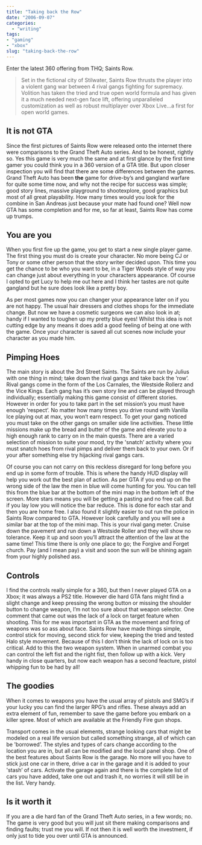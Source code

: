 ```yaml
---
title: "Taking back the Row"
date: "2006-09-07"
categories:
  - "writing"
tags:
- "gaming"
- "xbox"
slug: "taking-back-the-row"
---
```


 <!-- [![Saints Row][image-1]][1] -->

Enter the latest 360 offering from THQ; Saints Row.

> Set in the fictional city of Stilwater, Saints Row thrusts the player into a violent gang war between 4 rival gangs fighting for supremacy. Volition has taken the tried and true open world formula and has given it a much needed next-gen face lift, offering unparalleled customization as well as robust multiplayer over Xbox Live…a first for open world games.

## It is not GTA

 <!-- [![Cover Art][image-2]][2] -->
Since the first pictures of Saints Row were released onto the internet there were comparisons to the Grand Theft Auto series. And to be honest, rightly so. Yes this game is very much the same and at first glance by the first time gamer you could think you in a 360 version of a GTA title. But upon closer inspection you will find that there are some differences between the games. Grand Theft Auto has been **the** game for drive-by’s and gangland warfare for quite some time now, and why not the recipe for success was simple; good story lines, massive playground to shootexplore, good graphics but most of all great playability. How many times would you look for the combine in San Andreas just because your mate had found one? Well now GTA has some completion and for me, so far at least, Saints Row has come up trumps.

## You are you

When you first fire up the game, you get to start a new single player game. The first thing you must do is create your character. No more being CJ or Tony or some other person that the story writer decided upon. This time you get the chance to be who you want to be, in a Tiger Woods style of way you can change just about everything in your characters appearance. Of course I opted to get Lucy to help me out here and I think her tastes are not quite gangland but he sure does look like a pretty boy.
 <!-- [![Saints Row][image-3]][3] -->
As per most games now you can changer your appearance later on if you are not happy. The usual hair dressers and clothes shops for the immediate change. But now we have a cosmetic surgeons we can also look in at; handy if I wanted to toughen up my pretty blue eyes! Whilst this idea is not cutting edge by any means it does add a good feeling of being at one with the game. Once your character is saved all cut scenes now include your character as you made him.

## Pimping Hoes

 <!-- [![The Saints][image-4]][4] -->
The main story is about the 3rd Street Saints. The Saints are run by Julius with one thing in mind; take down the rival gangs and take back the ‘row’. Rival gangs come in the form of the Los Carnales, the Westside Rollerz and the Vice Kings. Each gang has it’s own story line and can be played through individually; essentially making this game consist of different stories. However in order for you to take part in the set mission’s you must have enough 'respect’. No matter how many times you drive round with Vanilla Ice playing out at max, you won’t earn respect. To get your gang noticed you must take on the other gangs on smaller side line activities. These little missions make up the bread and butter of the game and elevate you to a high enough rank to carry on in the main quests. There are a varied selection of mission to suite your mood, try the 'snatch’ activity where you must snatch hoes from rival pimps and deliver them back to your own. Or if your after something else try hijacking rival gangs cars.
 <!-- [![Saints Row][image-5]][5] -->
Of course you can not carry on this reckless disregard for long before you end up in some form of trouble. This is where the handy HUD display will help you work out the best plan of action. As per GTA if you end up on the wrong side of the law the men in blue will come hunting for you. You can tell this from the blue bar at the bottom of the mini map in the bottom left of the screen. More stars means you will be getting a pasting and no free call. But if you lay low you will notice the bar reduce. This is done for each star and then you are home free. I also found it slightly easier to out run the police in Saints Row compared to GTA. However look carefully and you will see a similar bar at the top of the mini map. This is your rival gang meter. Cruise down the pavement and run down a Westside Roller and they will show no tolerance. Keep it up and soon you’ll attract the attention of the law at the same time! This time there is only one place to go; the Forgive and Forget church. Pay (and I mean pay) a visit and soon the sun will be shining again from your highly polished ass.

## Controls

I find the controls really simple for a 360, but then I never played GTA on a Xbox; it was always a PS2 title. However die hard GTA fans might find a slight change and keep pressing the wrong button or missing the shoulder button to change weapon, I’m not too sure about that weapon selector. One comment that came out was the lack of a lock on target feature when shooting. This for me was important in GTA as the movement and firing of weapons was so ass about face. Saints Row have made things simple, control stick for moving, second stick for view, keeping the tried and tested Halo style movement. Because of this I don’t think the lack of lock on is too critical. Add to this the two weapon system. When in unarmed combat you can control the left fist and the right fist, then follow up with a kick. Very handy in close quarters, but now each weapon has a second feacture, pistol whipping fun to be had by all!

## The goodies

When it comes to weapons you have the usual array of pistols and SMG’s if your lucky you can find the larger RPG’s and rifles. These always add an extra element of fun, remember to save the game before you embark on a killer spree. Most of which are available at the Friendly Fire gun shops.
 <!-- [![Saints Row][image-6]][6] -->
Transport comes in the usual elements, strange looking cars that might be modeled on a real life version but called something strange, all of which can be 'borrowed’. The styles and types of cars change according to the location you are in, but all can be modified and the local panel shop. One of the best features about Saints Row is the garage. No more will you have to stick just one car in there, drive a car in the garage and it is added to your 'stash’ of cars. Activate the garage again and there is the complete list of cars you have added, take one out and trash it, no worries it will still be in the list. Very handy.

## Is it worth it

If you are a die hard fan of the Grand Theft Auto series, in a few words; no. The game is very good but you will just sit there making comparisons and finding faults; trust me you will. If not then it is well worth the investment, if only just to tide you over until GTA is announced.

